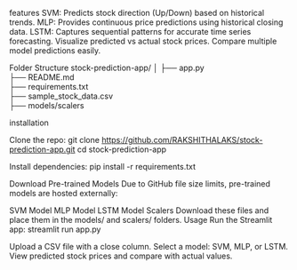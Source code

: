 features
SVM: Predicts stock direction (Up/Down) based on historical trends.
MLP: Provides continuous price predictions using historical closing data.
LSTM: Captures sequential patterns for accurate time series forecasting.
Visualize predicted vs actual stock prices.
Compare multiple model predictions easily.


Folder Structure
stock-prediction-app/
│
├── app.py                  
├── README.md               
├── requirements.txt        
├── sample_stock_data.csv   
├── models/scalers                 
             

installation

Clone the repo:
git clone https://github.com/RAKSHITHALAKS/stock-prediction-app.git
cd stock-prediction-app


Install dependencies:
pip install -r requirements.txt

Download Pre-trained Models
Due to GitHub file size limits, pre-trained models are hosted externally:

SVM Model
MLP Model
LSTM Model
Scalers
Download these files and place them in the models/ and scalers/ folders.
Usage
Run the Streamlit app:
streamlit run app.py


Upload a CSV file with a close column.
Select a model: SVM, MLP, or LSTM.
View predicted stock prices and compare with actual values.
